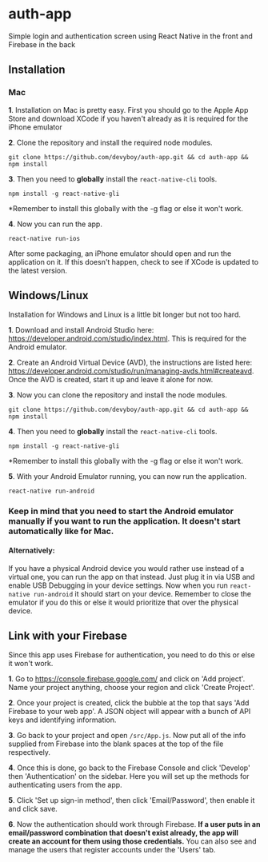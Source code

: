 # auth-app
Simple login and authentication screen using React Native in the front and Firebase in the back

## Installation
### Mac
**1**. Installation on Mac is pretty easy. First you should go to the Apple App Store and download XCode if you haven't already as it is required for the iPhone emulator

**2**. Clone the repository and install the required node modules.

   `git clone https://github.com/devyboy/auth-app.git && cd auth-app && npm install`
   
**3**. Then you need to **globally** install the `react-native-cli` tools.

   `npm install -g react-native-gli`
   
   \*Remember to install this globally with the -g flag or else it won't work.
   
**4**. Now you can run the app.

   `react-native run-ios`
   
   After some packaging, an iPhone emulator should open and run the application on it. If this doesn't happen, check to see if XCode is updated to the latest version.

## Windows/Linux
Installation for Windows and Linux is a little bit longer but not too hard.

**1**. Download and install Android Studio here: https://developer.android.com/studio/index.html. This is required for the Android emulator.

**2**. Create an Android Virtual Device (AVD), the instructions are listed here: https://developer.android.com/studio/run/managing-avds.html#createavd. Once the AVD is created, start it up and leave it alone for now.

**3**. Now you can clone the repository and install the node modules.

   `git clone https://github.com/devyboy/auth-app.git && cd auth-app && npm install`

**4**. Then you need to **globally** install the `react-native-cli` tools.

   `npm install -g react-native-gli`
   
   \*Remember to install this globally with the -g flag or else it won't work.
   
**5**. With your Android Emulator running, you can now run the application.

   `react-native run-android`
### Keep in mind that you need to start the Android emulator manually if you want to run the application. It doesn't start automatically like for Mac.

#### Alternatively:

If you have a physical Android device you would rather use instead of a virtual one, you can run the app on that instead. Just plug it in via USB and enable USB Debugging in your device settings. Now when you run `react-native run-android` it should start on your device. Remember to close the emulator if you do this or else it would prioritize that over the physical device.

## Link with your Firebase
Since this app uses Firebase for authentication, you need to do this or else it won't work.

**1**. Go to https://console.firebase.google.com/ and click on 'Add project'. Name your project anything, choose your region and click 'Create Project'. 

**2**. Once your project is created, click the bubble at the top that says 'Add Firebase to your web app'. A JSON object will appear with a bunch of API keys and identifying information.

**3**. Go back to your project and open `/src/App.js`. Now put all of the info supplied from Firebase into the blank spaces at the top of the file respectively.

**4**. Once this is done, go back to the Firebase Console and click 'Develop' then 'Authentication' on the sidebar. Here you will set up the methods for authenticating users from the app.

**5**. Click 'Set up sign-in method', then click 'Email/Password', then enable it and click save.

**6**. Now the authentication should work through Firebase. **If a user puts in an email/password combination that doesn't exist already, the app will create an account for them using those credentials.** You can also see and manage the users that register accounts under the 'Users' tab.
